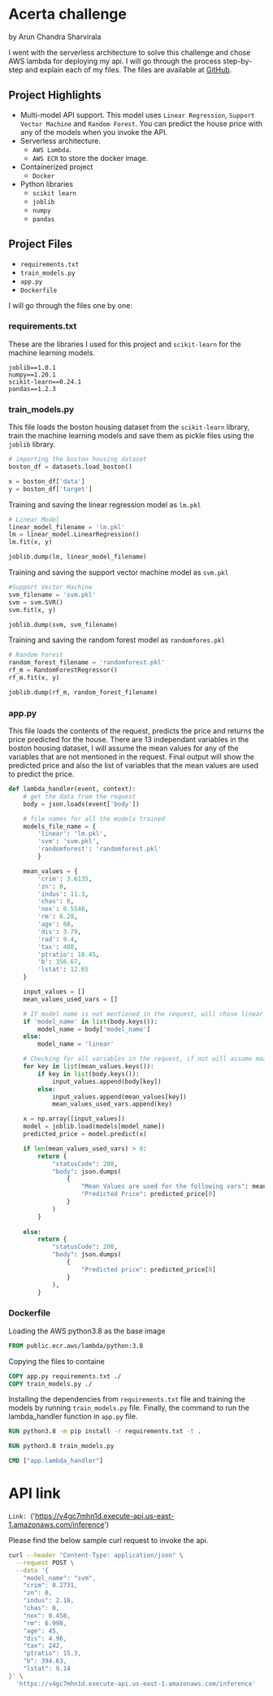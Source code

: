 # Acerta challenge 

by Arun Chandra Sharvirala

I went with the serverless architecture to solve this challenge and chose AWS lambda for deploying my api. I will go through the process step-by-step and explain each of my files. The files are available at [GitHub](https://github.com/asharvi1/acerta).

## Project Highlights
- Multi-model API support. This model uses `Linear Regression`, `Support Vector Machine` and `Random Forest`. You can predict the house price with any of the models when you invoke the API.
- Serverless architecture.
  - `AWS Lambda`.
  - `AWS ECR` to store the docker image.
- Containerized project
  - `Docker`
- Python libraries
  - `scikit learn`
  - `joblib`
  - `numpy`
  - `pandas`

## Project Files

- `requirements.txt`
- `train_models.py`
- `app.py`
- `Dockerfile`

I will go through the files one by one:

### requirements.txt
These are the libraries I used for this project and `scikit-learn` for the machine learning models.
```text
joblib==1.0.1
numpy==1.20.1
scikit-learn==0.24.1
pandas==1.2.3
```

### train_models.py

This file loads the boston housing dataset from the `scikit-learn` library, train the machine learning models and save them as pickle files using the `joblib` library.

```python
# importing the boston housing dataset
boston_df = datasets.load_boston()

x = boston_df['data']
y = boston_df['target']
``` 

Training and saving the linear regression model as `lm.pkl`
```python
# Linear Model
linear_model_filename = 'lm.pkl'
lm = linear_model.LinearRegression()
lm.fit(x, y)

joblib.dump(lm, linear_model_filename)
```

Training and saving the support vector machine model as `svm.pkl`
```python
#Support Vector Machine
svm_filename = 'svm.pkl'
svm = svm.SVR()
svm.fit(x, y)

joblib.dump(svm, svm_filename)
```

Training and saving the random forest model as `randomfores.pkl`
```python
# Random Forest
random_forest_filename = 'randomforest.pkl'
rf_m = RandomForestRegressor()
rf_m.fit(x, y)

joblib.dump(rf_m, random_forest_filename)
```

### app.py

This file loads the contents of the request, predicts the price and returns the price predicted for the house. There are 13 independant variables in the boston housing dataset, I will assume the mean values for any of the variables that are not mentioned in the request. Final output will show the predicted price and also the list of variables that the mean values are used to predict the price.

```python
def lambda_handler(event, context):
    # get the data from the request
    body = json.loads(event['body'])

    # file names for all the models trained
    models_file_name = {
        'linear': 'lm.pkl', 
        'svm': 'svm.pkl', 
        'randomforest': 'randomforest.pkl'
        }

    mean_values = {
        'crim': 3.6135,
        'zn': 0,
        'indus': 11.3,
        'chas': 0,
        'nox': 0.5546,
        'rm': 6.28,
        'age': 68,
        'dis': 3.79,
        'rad': 9.4,
        'tax': 408,
        'ptratio': 18.45,
        'b': 356.67,
        'lstat': 12.65
    }

    input_values = []
    mean_values_used_vars = []

    # If model name is not mentioned in the request, will chose linear model to predict
    if 'model_name' in list(body.keys()):
        model_name = body['model_name']
    else:
        model_name = 'linear'

    # Checking for all variables in the request, if not will assume mean value for the not mentioned vars
    for key in list(mean_values.keys()):
        if key in list(body.keys()):
            input_values.append(body[key])
        else:
            input_values.append(mean_values[key])
            mean_values_used_vars.append(key)

    x = np.array([input_values])
    model = joblib.load(models[model_name])
    predicted_price = model.predict(x)

    if len(mean_values_used_vars) > 0:
        return {
            "statusCode": 200,
            "body": json.dumps(
                {
                    "Mean Values are used for the following vars": mean_values_used_vars,
                    "Predicted Price": predicted_price[0]
                }
            )
        }
    
    else:
        return {
            "statusCode": 200,
            "body": json.dumps(
                {
                    "Predicted price": predicted_price[0]
                }
            ),
        }

```

### Dockerfile

Loading the AWS python3.8 as the base image
```Dockerfile
FROM public.ecr.aws/lambda/python:3.8
```
Copying the files to containe
```Dockerfile
COPY app.py requirements.txt ./
COPY train_models.py ./
```
Installing the dependencies from `requirements.txt` file and training the models by running `train_models.py` file. Finally, the command to run the lambda_handler function in `app.py` file.
```Dockerfile
RUN python3.8 -m pip install -r requirements.txt -t .

RUN python3.8 train_models.py

CMD ["app.lambda_handler"]
```

# API link

`Link: `('https://v4gc7mhn1d.execute-api.us-east-1.amazonaws.com/inference')

Please find the below sample curl request to invoke the api.
```bash
curl --header "Content-Type: application/json" \
  --request POST \
  --data '{
    "model_name": "svm",
    "crim": 0.2731,
    "zn": 0,
    "indus": 2.18,
    "chas": 0,
    "nox": 0.458,
    "rm": 6.998,
    "age": 45,
    "dis": 4.96,
    "tax": 242,
    "ptratio": 15.3,
    "b": 394.63,
    "lstat": 9.14 
}' \
  'https://v4gc7mhn1d.execute-api.us-east-1.amazonaws.com/inference'
```
